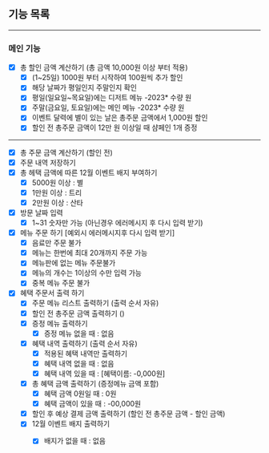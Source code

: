 ## 기능 목록

---

### 메인 기능
- [X] 총 할인 금액 계산하기 (총 금액 10,000원 이상 부터 적용)
    - [X]  (1~25일) 1000원 부터 시작하여 100원씩 추가 할인
    - [X]  해당 날짜가 평일인지 주말인지 확인
    - [X]  평일(일요일~목요일)에는 디저트 메뉴 -2023* 수량 원
    - [X]  주말(금요일, 토요일)에는 메인 메뉴 -2023* 수량 원
    - [X]  이벤트 달력에 별이 있는 날은 총주문 금액에서 1,000원 할인
    - [X]  할인 전 총주문 금액이 12만 원 이상일 때  샴페인 1개 증정
---
- [X] 총 주문 금액 계산하기 (할인 전)
- [X] 주문 내역 저장하기
- [X] 총 헤택 금액에 따른 12월 이벤트 배지 부여하기
  - [X] 5000원 이상 : 별
  - [X] 1만원 이상 : 트리
  - [X] 2만원 이상 : 산타
- [X] 방문 날짜 입력
  - [X] 1~31 숫자만 가능 (아닌경우 에러메시지 후 다시 입력 받기)
- [X] 메뉴 주문 하기 [예외시 에러메시지후 다시 입력 받기]
  - [X] 음료만 주문 불가
  - [X] 메뉴는 한번에 최대 20개까지 주문 가능
  - [X] 메뉴판에 없는 메뉴 주문불가
  - [X] 메뉴의 개수는 1이상의 수만 입력 가능
  - [X] 중복 메뉴 주문 불가
- [X] 혜택 주문서 출력 하기
  - [X] 주문 메뉴 리스트 출력하기 (출력 순서 자유)
  - [X] 할인 전 총주문 금액 출력하기 ()
  - [X] 증정 메뉴 출력하기
    - [X] 증정 메뉴 없을 때 : 없음
  - [X] 혜택 내역 출력하기 (출력 순서 자유)
    - [X] 적용된 혜택 내역만 출력하기 
    - [X] 혜택 내역 없을 때 : 없음
    - [X] 혜택 내역 있을 때 : [혜택이름: -0,000원]
  - [X] 총 혜택 금액 출력하기 (증정메뉴 금액 포함)
    - [X] 혜택 금액 0원일 때 : 0원
    - [X] 혜택 금액이 있을 때 : -00,000원
  - [X] 할인 후 예상 결제 금액 출력하기 (할인 전 총주문 금액 - 할인 금액)
  - [X] 12월 이벤트 배지 출력하기
    - [X] 배지가 없을 때 : 없음
  
  

